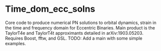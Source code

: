 # Time_dom_ecc_solns
Core code to produce numerical PN solutions to orbital dynamics, strain in the time and frequency domain for Eccentric Binaries. Main product is the TaylorT4e and TaylorT4t approximants detailed in arXiv:1903.05203. Requires Boost, fftw, and GSL. 
TODO: Add a main with some simple examples.
